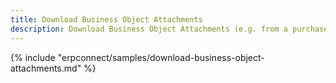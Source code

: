 ```yaml
---
title: Download Business Object Attachments
description: Download Business Object Attachments (e.g. from a purchase order)
---
```


{% include "erpconnect/samples/download-business-object-attachments.md" %}